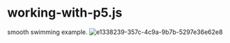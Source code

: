 # working-with-p5.js
smooth swimming example.
![e1338239-357c-4c9a-9b7b-5297e36e62e8](https://github.com/mahmutyoung/working-with-p5.js/assets/54088505/d70e5825-cf16-424a-b6c5-1df8f0db5a3f)
